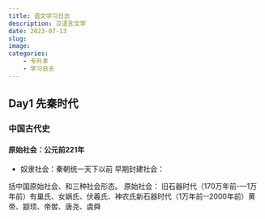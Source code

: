 ```yaml
---
title: 语文学习日志
description: 汉语言文学
date: 2023-07-13	
slug:
image: 
categories:
    - 专升本
    - 学习日志
---
```


## Day1 先秦时代
### 中国古代史
#### 原始社会：公元前221年
- 奴隶社会：秦朝统一天下以前
早期封建社会：

括中国原始社会、和三种社会形态。
原始社会：
旧石器时代（170万年前-—1万年前）有巢氏、女娲氏、伏羲氏、神农氏新石器时代（1万年前--2000年前）黄帝、颛顼、帝喾、唐尧、虞舜
